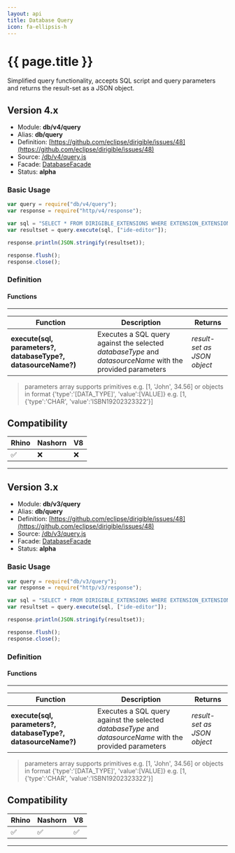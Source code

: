 ```yaml
---
layout: api
title: Database Query
icon: fa-ellipsis-h
---
```


{{ page.title }}
===

Simplified query functionality, accepts SQL script and query parameters and returns the result-set as a JSON object.

Version 4.x
---

- Module: **db/v4/query**
- Alias: **db/query**
- Definition: [https://github.com/eclipse/dirigible/issues/48](https://github.com/eclipse/dirigible/issues/48)
- Source: [/db/v4/query.js](https://github.com/dirigiblelabs/api-db/blob/master/db/v4/query.js)
- Facade: [DatabaseFacade](https://github.com/eclipse/dirigible/blob/master/api/api-facade/api-database/src/main/java/org/eclipse/dirigible/api/v3/db/DatabaseFacade.java)
- Status: **alpha**


### Basic Usage

```javascript
var query = require("db/v4/query");
var response = require("http/v4/response");

var sql = "SELECT * FROM DIRIGIBLE_EXTENSIONS WHERE EXTENSION_EXTENSIONPOINT_NAME = ?";
var resultset = query.execute(sql, ["ide-editor"]);

response.println(JSON.stringify(resultset));

response.flush();
response.close();
```


### Definition

#### Functions

---

Function     | Description | Returns
------------ | ----------- | --------
**execute(sql, parameters?, databaseType?, datasourceName?)**   | Executes a SQL query against the selected *databaseType* and *datasourceName* with the provided parameters | *result-set as JSON object*

> parameters array supports primitives e.g. [1, 'John', 34.56] or objects in format {'type':'[DATA_TYPE]', 'value':[VALUE]} e.g. [1, {'type':'CHAR', 'value':'ISBN19202323322'}]


Compatibility
---

Rhino | Nashorn | V8
----- | ------- | --------
 ✅  | ❌  | ❌

---

Version 3.x
---

- Module: **db/v3/query**
- Alias: **db/query**
- Definition: [https://github.com/eclipse/dirigible/issues/48](https://github.com/eclipse/dirigible/issues/48)
- Source: [/db/v3/query.js](https://github.com/dirigiblelabs/api-v3-db/blob/master/db/v3/query.js)
- Facade: [DatabaseFacade](https://github.com/eclipse/dirigible/blob/master/api/api-facade/api-database/src/main/java/org/eclipse/dirigible/api/v3/db/DatabaseFacade.java)
- Status: **alpha**


### Basic Usage

```javascript
var query = require("db/v3/query");
var response = require("http/v3/response");

var sql = "SELECT * FROM DIRIGIBLE_EXTENSIONS WHERE EXTENSION_EXTENSIONPOINT_NAME = ?";
var resultset = query.execute(sql, ["ide-editor"]);

response.println(JSON.stringify(resultset));

response.flush();
response.close();
```


### Definition

#### Functions

---

Function     | Description | Returns
------------ | ----------- | --------
**execute(sql, parameters?, databaseType?, datasourceName?)**   | Executes a SQL query against the selected *databaseType* and *datasourceName* with the provided parameters | *result-set as JSON object*

> parameters array supports primitives e.g. [1, 'John', 34.56] or objects in format {'type':'[DATA_TYPE]', 'value':[VALUE]} e.g. [1, {'type':'CHAR', 'value':'ISBN19202323322'}]


Compatibility
---

Rhino | Nashorn | V8
----- | ------- | --------
 ✅  | ✅  | ✅

---

